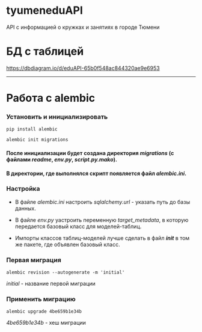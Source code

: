 # tyumeneduAPI

API c информацией о кружках и занятиях в городе Тюмени

# БД с таблицей

https://dbdiagram.io/d/eduAPI-65b0f548ac844320ae9e6953

---

# Работа с alembic

### Установить и инициализировать

```commandline
pip install alembic
```

```commandline
alembic init migrations
```

#### После инициализации будет создана директория *migrations* (с файлами *readme*, *env.py*, *script.py.mako*).

#### В директории, где выполнялся скрипт появляется файл *alembic.ini*.

### Настройка

* В файле *alembic.ini* настроить *sqlalchemy.url* - указать путь до базы данных.

* В файле *env.py* yастроить переменную *target_metadata*, в которую передается базовый класс для моделей-таблиц.

* Импорты классов таблиц-моделей лучше сделать в файл *__init__* в том же пакете, где объявлен базовый класс.

### Первая миграция

```commandline
alembic revision --autogenerate -m 'initial'
```

*initial* - название первой миграции

### Применить миграцию

```commandline
alembic upgrade 4be659b1e34b
```

*4be659b1e34b* - хеш миграции
